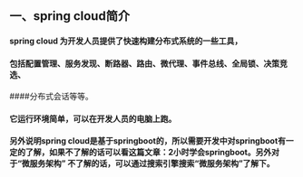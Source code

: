 ## 一、spring cloud简介

#### spring cloud 为开发人员提供了快速构建分布式系统的一些工具，
#### 包括配置管理、服务发现、断路器、路由、微代理、事件总线、全局锁、决策竞选、
####分布式会话等等。

#### 它运行环境简单，可以在开发人员的电脑上跑。

#### 另外说明spring cloud是基于springboot的，所以需要开发中对springboot有一定的了解，如果不了解的话可以看这篇文章：2小时学会springboot。另外对于“微服务架构” 不了解的话，可以通过搜索引擎搜索“微服务架构”了解下。